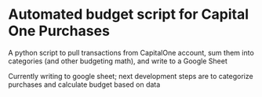 # Automated budget script for Capital One Purchases
A python script to pull transactions from CapitalOne account, sum them into categories (and other budgeting math), and write to a Google Sheet

Currently writing to google sheet; next development steps are to categorize purchases and calculate budget based on data
